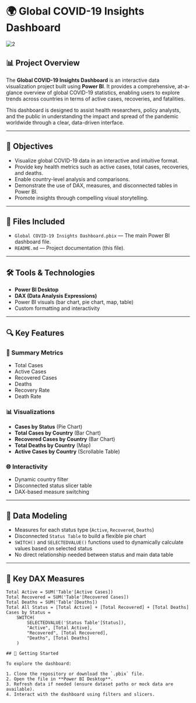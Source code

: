 # 🌍 Global COVID-19 Insights Dashboard

![2](https://github.com/user-attachments/assets/88103890-330b-40ec-8339-3fb281df3747)

## 📊 Project Overview

The **Global COVID-19 Insights Dashboard** is an interactive data visualization project built using **Power BI**. It provides a comprehensive, at-a-glance overview of global COVID-19 statistics, enabling users to explore trends across countries in terms of active cases, recoveries, and fatalities.

This dashboard is designed to assist health researchers, policy analysts, and the public in understanding the impact and spread of the pandemic worldwide through a clear, data-driven interface.

---

## 🧠 Objectives

- Visualize global COVID-19 data in an interactive and intuitive format.
- Provide key health metrics such as active cases, total cases, recoveries, and deaths.
- Enable country-level analysis and comparisons.
- Demonstrate the use of DAX, measures, and disconnected tables in Power BI.
- Promote insights through compelling visual storytelling.

---

## 📁 Files Included

- `Global COVID-19 Insights Dashboard.pbix` — The main Power BI dashboard file.
- `README.md` — Project documentation (this file).

---

## 🛠 Tools & Technologies

- **Power BI Desktop**
- **DAX (Data Analysis Expressions)**
- Power BI visuals (bar chart, pie chart, map, table)
- Custom formatting and interactivity

---

## 🔍 Key Features

### 🧾 Summary Metrics
- Total Cases
- Active Cases
- Recovered Cases
- Deaths
- Recovery Rate
- Death Rate

### 📊 Visualizations
- **Cases by Status** (Pie Chart)
- **Total Cases by Country** (Bar Chart)
- **Recovered Cases by Country** (Bar Chart)
- **Total Deaths by Country** (Map)
- **Active Cases by Country** (Scrollable Table)

### 🌐 Interactivity
- Dynamic country filter
- Disconnected status slicer table
- DAX-based measure switching

---

## 📐 Data Modeling

- Measures for each status type (`Active`, `Recovered`, `Deaths`)
- Disconnected `Status Table` to build a flexible pie chart
- `SWITCH()` and `SELECTEDVALUE()` functions used to dynamically calculate values based on selected status
- No direct relationship needed between status and main data table

---

## 🧮 Key DAX Measures

```DAX
Total Active = SUM('Table'[Active Cases])
Total Recovered = SUM('Table'[Recovered Cases])
Total Deaths = SUM('Table'[Deaths])
Total All Status = [Total Active] + [Total Recovered] + [Total Deaths]
Cases by Status = 
    SWITCH(
        SELECTEDVALUE('Status Table'[Status]),
        "Active", [Total Active],
        "Recovered", [Total Recovered],
        "Deaths", [Total Deaths]
    )

## 🚀 Getting Started

To explore the dashboard:

1. Clone the repository or download the `.pbix` file.
2. Open the file in **Power BI Desktop**.
3. Refresh data if needed (ensure dataset paths or mock data are available).
4. Interact with the dashboard using filters and slicers.
